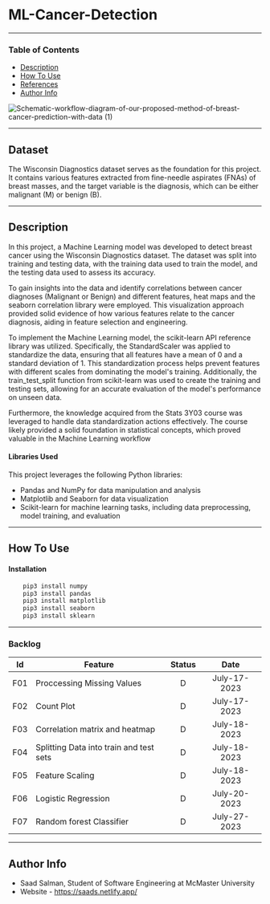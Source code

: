 # ML-Cancer-Detection

---

### Table of Contents


- [Description](#description)
- [How To Use](#how-to-use)
- [References](#references)
- [Author Info](#author-info)

![Schematic-workflow-diagram-of-our-proposed-method-of-breast-cancer-prediction-with-data (1)](https://github.com/mSaadSalman/ML-Cancer-Detection/assets/105026161/eb69c8ab-49e1-4e04-9ee3-7eae16dc0ee0)


---
## Dataset

The Wisconsin Diagnostics dataset serves as the foundation for this project. It contains various features extracted from fine-needle aspirates (FNAs) of breast masses, and the target variable is the diagnosis, which can be either malignant (M) or benign (B).

---
## Description

In this project, a Machine Learning model was developed to detect breast cancer using the Wisconsin Diagnostics dataset. The dataset was split into training and testing data, with the training data used to train the model, and the testing data used to assess its accuracy.

To gain insights into the data and identify correlations between cancer diagnoses (Malignant or Benign) and different features, heat maps and the seaborn correlation library were employed. This visualization approach provided solid evidence of how various features relate to the cancer diagnosis, aiding in feature selection and engineering.

To implement the Machine Learning model, the scikit-learn API reference library was utilized. Specifically, the StandardScaler was applied to standardize the data, ensuring that all features have a mean of 0 and a standard deviation of 1. This standardization process helps prevent features with different scales from dominating the model's training. Additionally, the train_test_split function from scikit-learn was used to create the training and testing sets, allowing for an accurate evaluation of the model's performance on unseen data.

Furthermore, the knowledge acquired from the Stats 3Y03 course was leveraged to handle data standardization actions effectively. The course likely provided a solid foundation in statistical concepts, which proved valuable in the Machine Learning workflow

#### Libraries Used

This project leverages the following Python libraries:

- Pandas and NumPy for data manipulation and analysis
- Matplotlib and Seaborn for data visualization
- Scikit-learn for machine learning tasks, including data preprocessing, model training, and evaluation

---

## How To Use

#### Installation
```html
    pip3 install numpy
    pip3 install pandas
    pip3 install matplotlib
    pip3 install seaborn
    pip3 install sklearn
```

---

### Backlog 
| Id  | Feature  | Status  |  Date  |
|:-:  |---       | :-:     | :-:     |
| F01 | Proccessing Missing Values |  D | July-17-2023  |
| F02 | Count Plot |  D |  July-17-2023  |
| F03 | Correlation matrix and heatmap |  D | July-18-2023   |
| F04 | Splitting Data into train and test sets |  D | July-18-2023  |
| F05 | Feature Scaling |  D | July-18-2023 |
| F06 | Logistic Regression |  D |  July-20-2023 |
| F07 |Random forest Classifier  |  D |  July-27-2023 |


---

## Author Info

- Saad Salman, Student of Software Engineering at McMaster University
- Website - https://saads.netlify.app/
